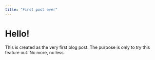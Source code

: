```yaml
---
title: "First post ever"
---
```


# Hello!

This is created as the very first blog post. The purpose is only to try this feature out. No more, no less.
